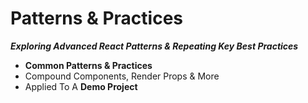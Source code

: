 # Patterns & Practices
***Exploring Advanced React Patterns & Repeating Key Best Practices***

- **Common Patterns & Practices**
- Compound Components, Render Props & More
- Applied To A **Demo Project**
